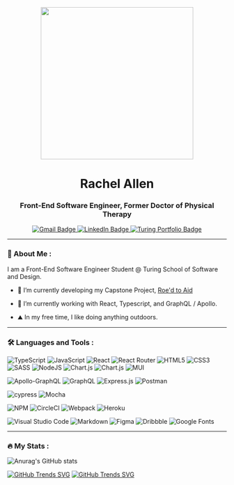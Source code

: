 <div id="header" align="center">
  <img src="https://media.giphy.com/media/k0ijJhqrUP4T2EvmJ1/giphy.gif" width="350"/>
</div>

<h1 align="center">
  Rachel Allen
</h1>  
<h3 align="center">
  Front-End Software Engineer, Former Doctor of Physical Therapy
</h3>

<div id="badges" align="center">
  <a href="mailto:Rallenco13@gmail.com">
    <img src="https://img.shields.io/badge/Gmail-D14836?style=for-the-badge&logo=gmail&logoColor=white" alt="Gmail Badge"/>
  </a>
  <a href="https://www.linkedin.com/in/rachel-lynn-allen/">
    <img src="https://img.shields.io/badge/LinkedIn-blue?style=for-the-badge&logo=linkedin&logoColor=white" alt="LinkedIn Badge"/>
  </a>
  <a href="https://terminal.turing.edu/profiles/1445">
    <img src="https://img.shields.io/badge/Portfolio-5C8001?style=for-the-badge" alt="Turing Portfolio Badge"/>
  </a>
</div>

---

### :space_invader: About Me :
I am a Front-End Software Engineer Student @ Turing School of Software and Design.

- :telescope: I’m currently developing my Capstone Project, [Roe'd to Aid](https://github.com/Roe-dToAid/roed_to_aid_fe)

- :seedling: I’m currently working with React, Typescript, and GraphQL / Apollo.

- :mountain: In my free time, I like doing anything outdoors.

---

### :hammer_and_wrench: Languages and Tools :

![TypeScript](https://img.shields.io/badge/typescript-%23007ACC.svg?style=for-the-badge&logo=typescript&logoColor=white)
![JavaScript](https://img.shields.io/badge/javascript-%23323330.svg?style=for-the-badge&logo=javascript&logoColor=%23F7DF1E)
![React](https://img.shields.io/badge/react-%2320232a.svg?style=for-the-badge&logo=react&logoColor=%2361DAFB) 
![React Router](https://img.shields.io/badge/React_Router-CA4245?style=for-the-badge&logo=react-router&logoColor=white)
![HTML5](https://img.shields.io/badge/html5-%23E34F26.svg?style=for-the-badge&logo=html5&logoColor=white) 
![CSS3](https://img.shields.io/badge/css3-%231572B6.svg?style=for-the-badge&logo=css3&logoColor=white) 
![SASS](https://img.shields.io/badge/SASS-hotpink.svg?style=for-the-badge&logo=SASS&logoColor=white)
![NodeJS](https://img.shields.io/badge/node.js-6DA55F?style=for-the-badge&logo=node.js&logoColor=white)
![Chart.js](https://img.shields.io/badge/chart.js-F5788D.svg?style=for-the-badge&logo=chart.js&logoColor=white) 
![Chart.js](https://img.shields.io/badge/chart.js-F5788D.svg?style=for-the-badge&logo=chart.js&logoColor=white) 
![MUI](https://img.shields.io/badge/MUI-%230081CB.svg?style=for-the-badge&logo=mui&logoColor=white)

![Apollo-GraphQL](https://img.shields.io/badge/-ApolloGraphQL-311C87?style=for-the-badge&logo=apollo-graphql) 
![GraphQL](https://img.shields.io/badge/-GraphQL-E10098?style=for-the-badge&logo=graphql&logoColor=white) 
![Express.js](https://img.shields.io/badge/express.js-%23404d59.svg?style=for-the-badge&logo=express&logoColor=%2361DAFB) 
![Postman](https://img.shields.io/badge/Postman-FF6C37?style=for-the-badge&logo=postman&logoColor=white)

![cypress](https://img.shields.io/badge/-cypress-%23E5E5E5?style=for-the-badge&logo=cypress&logoColor=058a5e)
![Mocha](https://img.shields.io/badge/-mocha-%238D6748?style=for-the-badge&logo=mocha&logoColor=white)

![NPM](https://img.shields.io/badge/NPM-%23000000.svg?style=for-the-badge&logo=npm&logoColor=white) 
![CircleCI](https://img.shields.io/badge/circle%20ci-%23161616.svg?style=for-the-badge&logo=circleci&logoColor=white) 
![Webpack](https://img.shields.io/badge/webpack-%238DD6F9.svg?style=for-the-badge&logo=webpack&logoColor=black) 
![Heroku](https://img.shields.io/badge/heroku-%23430098.svg?style=for-the-badge&logo=heroku&logoColor=white) 

![Visual Studio Code](https://img.shields.io/badge/Visual%20Studio%20Code-0078d7.svg?style=for-the-badge&logo=visual-studio-code&logoColor=white) 
![Markdown](https://img.shields.io/badge/markdown-%23000000.svg?style=for-the-badge&logo=markdown&logoColor=white) 
![Figma](https://img.shields.io/badge/figma-%23F24E1E.svg?style=for-the-badge&logo=figma&logoColor=white) 
![Dribbble](https://img.shields.io/badge/Dribbble-EA4C89?style=for-the-badge&logo=dribbble&logoColor=white) 
![Google Fonts](https://img.shields.io/badge/Google%20Fonts-4285F4?style=for-the-badge&logo=Google%20Fonts&logoColor=white)

---

### :fire: My Stats :

![Anurag's GitHub stats](https://github-readme-stats.vercel.app/api?username=Rallen13&show_icons=true&theme=dark)

[![GitHub Trends SVG](https://api.githubtrends.io/user/svg/Rallen13/langs?time_range=one_year&theme=dark)](https://githubtrends.io)
[![GitHub Trends SVG](https://api.githubtrends.io/user/svg/Rallen13/repos?time_range=one_year&theme=dark)](https://githubtrends.io)


